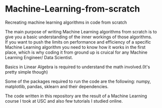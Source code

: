 # Machine-Learning-from-scratch
Recreating machine learning algorithms in code from scratch 

The main purpose of writing Machine Learning algorithms from scratch is to give you a basic understanding of the inner workings of those algorithms.  
If you want to push the limits on performance and efficiency of a specific Machine Learning algorithm you need to know how it works in the first place, which is why coding it from ground up is cruical for any Machine Learning Engineer/ Data Scientist.

Basics in Linear Algebra is required to understand the math involved.(It's pretty simple though)

Some of the packages required to run the code are the following: numpy, matplotlib, pandas, sklearn and their dependencies.

The code written in this repository are the result of a Machine Learning course I took at USC and also few tutorials I studied  online. 


